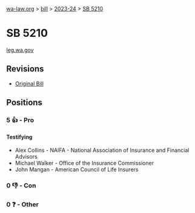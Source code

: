 [wa-law.org](/) > [bill](/bill/) > [2023-24](/bill/2023-24/) > [SB 5210](/bill/2023-24/sb/5210/)

# SB 5210
[leg.wa.gov](https://app.leg.wa.gov/billsummary?BillNumber=5210&Year=2023&Initiative=false)

## Revisions
* [Original Bill](1/)

## Positions
### 5 👍 - Pro
#### Testifying
* Alex Collins - NAIFA - National Association of Insurance and Financial Advisors
* Michael Walker - Office of the Insurance Commissioner
* John Mangan - American Council of Life Insurers

### 0 👎 - Con

### 0 ❓ - Other
